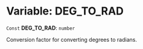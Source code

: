 # Variable: DEG\_TO\_RAD

`Const` **DEG\_TO\_RAD**: `number`

Conversion factor for converting degrees to radians.
